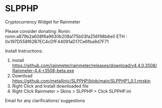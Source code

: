 # SLPPHP
Cryptocurrency Widget for Rainmeter

Please consider donating:
 Ronin: ronin:a879b2a608f6a9630b208a175b03fa256f98b6e0
 ETH  : 0x197D558f62B7EC4cDfF44091aD17Ce6fba8d7F71

Install Instructions:

1. Install https://github.com/rainmeter/rainmeter/releases/download/v4.4.0.3508/Rainmeter-4.4-r3508-beta.exe
2. Download https://github.com/metallinic/SLPPHP/blob/main/SLPPHP1_0.1.rmskin
3. Right Click and Install downloaded file
4. Right Click Rainmeter > Skins > SLPPHP > Click SLPPHP.ini

Email for any clarifications/ suggestions
